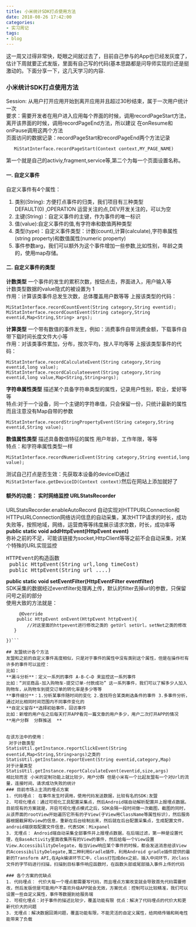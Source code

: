 ```yaml
---
title: 小米统计SDK打点使用方法
date: 2018-08-26 17:42:00
categories: 
- 实习周记
tags:
- blog
---  
```



这一周又过得非常快，眨眼之间就过去了，目前自己参与的App也已经发灰度了，估计下周就要正式发版，里面有自己写的代码(基本思路都是问导师实现的)还是挺激动的。下面分享一下，这几天学习的内容.  

<!--more-->  


### 小米统计SDK打点使用方法
Session: 从用户打开应用开始到离开应用并且超过30秒结束，属于一次用户统计一次  
要求：需要开发者在用户进入应用每个界面的时候，调用recordPageStart方法，离开该界面的时候，调用recordPageEnd方法，所以建议 在onResume和onPause调用这两个方法  
页面访问的数据记录：recordPageStart和recordPageEnd两个方法记录  
```MiStatInterface.recordPageStart(activity,MY_PAGE_NAME)
   MiStatInterface.recordPageStart(Context context,MY_PAGE_NAME)
```
第一个就是自己的activiy,fragment,service等,第二个为每一个页面设置名称。  

#### 一. 自定义事件
自定义事件有4个属性：  
1. 类别(String): 方便打点事件的归类，我们项目有三种类型  
DEFAULT(0) ,OPERATION 运营关注的点,DEV开发关注的，可以为空
2. 主键(String)：自定义事件的主键，作为事件的唯一标识  
3. 值(value):自定义事件的值,有字符串和数值两种类型  
4. 类型(type)：自定义事件类型：计数(count),计算(calculate),字符串属性(string property)和数值属性(numeric property)  
5. 事件参数arg，我们可以额外为这个事件增加一些参数,比如性别，年龄之类的，使用map存储。  
#### 二. 自定义事件的类型
**计数类型** 一个事件的发生的累积次数，按钮点击，界面进入，用户输入等  
计数类型数据的value隐式的被设置为 1  
作用：计算该类事件总发生次数，总体覆盖用户数等等
上报该类型的代码： 
```
MiStatInterface.recordCountEvent(String category,String eventid);
MiStatInterface.recordCountEvent(String category,String eventid,Map<String,String> args);
```
**计算类型** 一个带有数值的事件发生，例如：消费事件自带消费金额，下载事件自带下载时间长度文件大小等  
作用：对该类事件累加，分布，按次平均，按人平均等等
上报该类型事件的代码：  
```
MiStatInterface.recordCalculateEvent(String category,String eventid,long value);
MiStatInterface.recordCalculateevent(String category,String eventid,long value,Map<String,String>args);
```  
**字符串属性类型** 描述某个具备字符串类型的属性，记录用户性别，职业，爱好等等  
特点:对于一个设备，同一个主键的字符串值，只会保留一份，只统计最新的属性  
而且注意没有Map自带的参数
```
MiStatInterface.recordStringPropertyEvent(String category,String eventid,String value);
```  
**数值属性类型** 描述具备数值特征的属性 用户年龄，工作年限，等等  
特点：和字符串属性类型一样  
```
MiStatInterface.recordNumericEvent(String category,String eventid,long value);  
```

测试自己打点是否生效：先获取本设备的deviceID通过`MiStatInterface.getDeviceID(Context context)`然后在网站上添加就好了  

#### 额外的功能： 实时网络监控 URLStatsRecorder
URLStatsRecorder.enableAutoRecord 自动实现对HTTPURLConnection和HTTPsURLConnection网络访问信息的自动采集，某次HTTP请求的时长，成功失败等，按照地域，网络，运营商等等纬度展示请求次数，时长，成功率等  
**public static void addHttpEvent(HttpEvent event)**  
弥补之前的不足，可能该链接为socket,HttpClient等等之前不会自动采集，对某个特殊的URL实现监控
<pre>
HTTPEvent的构造函数
 public HttpEvent(String url,long timeCost)
 public HttpEvent(String url ....)
</pre>  
**public static void setEventFilter(HttpEventFilter eventfilter)**  
SDK采集的数据经过eventfilter处理再上传，默认的filter去掉url的参数，只保留问号之前的部分  
使用大致的方法就是：  
```URLStatsRecorder.setEventFilter(new HttpEventFilter(){
     @Override
    public HttpEvent onEvent(HttpEvent httpEvent){
        //对这里面的httpevent进行修改之类的 getUrl setUrl，setNet之类的修改
   }

})```  

## 友盟统计各个方法
友盟和之前的自定义事件高度相似，只是对于事件的属性中没有类别这个属性，但是在操作栏有许多的事件可以监控：
比如：
**漏斗分析**：定义一系列的事件 A-B-C—D 来监控这一系列事件  
比如：“浏览商品-加入购物车-提交订单-付款成功” 这一系列事件，我们可以了解多少人加入购物车，从购物车到提交订单的转化率是多少等等  
**事件细分**：1.分析某事件随时间的变化 2.查找符合某类刷选条件的事件 3.多事件分析，通过对比相同时间范围内不同事件变化的  
**自定义留存**选择初始事件，回访事件  
比如：新增的用户在之后每天打开APP看完一篇文章的用户多少，用户二次打开APP的情况    
**用户分群  分群推送  **   


在该方法中的使用：  
 对于计数类型
StatisUtil.getInstance.reportClickEvent(String eventid,Map<String,String>args)之类的
StatisUtil.getInstance.reportEvent(String eventid,category,Map)  
对于计量类型  
StatisUtil.getInstance.reportCalculateEvent(eventid,size,args)  
相比较而言 小米的定制功能上就比较少，用户分群 但是小米有一个比起友盟有一个对Url的流量，连接时间，请求成功失败的统计  
### 目前市场上主流的埋点方案  
1. 代码埋点： 在事件发生时调用，使用代码发送数据，比较有名的SDK:友盟  
2. 可视化埋点：通过可视化工具配置采集点，然后Android端自动解析配置并上报埋点数据。目前现有的方案就是，开启可视化埋点模式之后，SDK会隔一段时间做一次截图，截图的同时，从该界面的rootView开始遍历它所有的子View(子View用ClassName等属性标识)，然后服务器根据截屏和view的信息，重新在后台绘制出来，然后就在后台配置采集点，生成配置文件，android端获取配置文件信息，代表SDK：Mixpanel    
3. 无埋点： Android端自动采集全部事件并上报埋点数据，在后端过滤，第一种是设置代理，在BaseActivity里面收集所有的View的事件，然后给每一个View设置View.AccessibilityDelegate，每当View响应某个事件的时候，都会发送消息给该View的AccessibilityDelegate,第二种利用Gradle插件，利用Android gradle插件提供的最新的Transform API,在Apk编译环节汇中，class打包成dex之前，插入中间环节，对class文件的字节码进行扫描，扫描到目标事件响应函数时，在函数头部或尾部插入事件上传的代码      

### 各个方案的优缺点
1. 代码埋点： 代价大每一个埋点都需要写代码，而且埋点方案改变就会导致首先代码需要修改，然后发版但是可能用户不喜欢升级APP就会无效，方案优点：控制可以比较精准，我们可以设置一些自定义属性，事件等数据到给服务端  
2. 可视化埋点：对于事件的描述比较少，覆盖功能有限 优点：解决了代码埋点的代价大和更新代价大的问题  
3. 无埋点：解决数据回溯问题，覆盖功能有限，不能灵活的自定义属性，给网络传输和耗电性能带来了负载  

  




